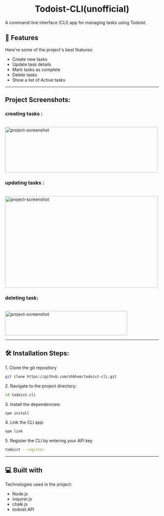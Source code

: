 <h1 align="center" id="title">Todoist-CLI(unofficial)</h1>

<p id="description">A command-line interface (CLI) app for managing tasks using Todoist.</p>


<h2>🧐 Features</h2>

Here're some of the project's best features:

*   Create new tasks
*   Update task details
*   Mark tasks as complete
*   Delete tasks
*   Show a list of Active tasks

---

<h2>Project Screenshots:</h2>

<h3>creating tasks :</h3><br>
<img src="https://i.imgur.com/xhdQVB1.png" alt="project-screenshot" width="500" height="150/">
<h3>updating tasks :</h3><br>
<img src="https://i.imgur.com/ZLsao5f.png" alt="project-screenshot" width="500" height="300/">
<h3>deleting task:</h3><br>
<img src="https://i.imgur.com/2dS3mdh.png" alt="project-screenshot" width="400" height="80/">

---

<h2>🛠️ Installation Steps:</h2>

<p>1. Clone the git repository</p>

```bash
git clone https://github.com/shbhom/todoist-cli.git
```

<p>2. Navigate to the project directory:</p>

```bash
cd todoist-cli
```

<p>3. Install the dependencies:</p>

```bash
npm install
```

<p>4. Link the CLI app:</p>

```bash
npm link
```

<p>5. Register the CLI by entering your API key</p>

```bash
todoist --register
```

---  
  
<h2>💻 Built with</h2>

Technologies used in the project:

*   Node.js
*   inquirer.js
*   chalk.js
*   todoist API